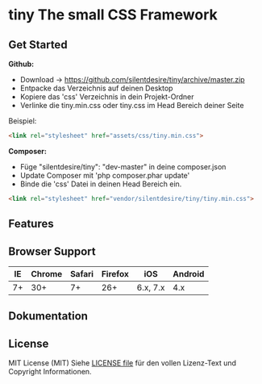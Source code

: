tiny **The small CSS Framework**
====

Get Started
-----------

**Github:**

* Download -> https://github.com/silentdesire/tiny/archive/master.zip
* Entpacke das Verzeichnis auf deinen Desktop
* Kopiere das 'css' Verzeichnis in dein Projekt-Ordner
* Verlinke die tiny.min.css oder tiny.css im Head Bereich deiner Seite

Beispiel:
```html
<link rel="stylesheet" href="assets/css/tiny.min.css">
```

**Composer:**

* Füge "silentdesire/tiny": "dev-master" in deine composer.json
* Update Composer mit 'php composer.phar update'
* Binde die 'css' Datei in deinen Head Bereich ein.

```html
<link rel="stylesheet" href="vendor/silentdesire/tiny/tiny.min.css">
```

Features
--------


Browser Support
---------------------------

<table>
	<thead>
		<th>IE</th>
		<th>Chrome</th>
		<th>Safari</th>
		<th>Firefox</th>
        <th>iOS</th>
        <th>Android</th>
	</thead>
	<tbody>
		<tr>
			<td>7+</td>
			<td>30+</td>
			<td>7+</td>
			<td>26+</td>
			<td>6.x, 7.x</td>
            <td>4.x</td>
		</tr>
	</tbody>
</table>

Dokumentation
----------------


License
-------

MIT License (MIT)
Siehe [LICENSE file][] für den vollen Lizenz-Text und Copyright Informationen.

[LICENSE file]: https://github.com/silentdesire/tiny/blob/master/LICENSE.md
